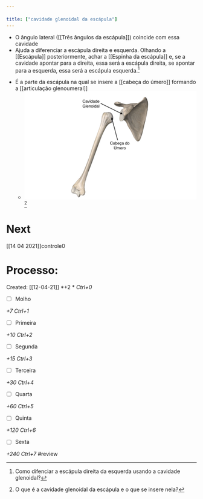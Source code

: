 ```yaml
---

title: ["cavidade glenoidal da escápula"]
---
```

+ O ângulo lateral ([[Três ângulos da escápula]]) coincide com essa cavidade
+ Ajuda a diferenciar a escápula direita e esquerda. Olhando a [[Escápula]] posteriormente, achar a [[Espinha da escápula]] e, se a cavidade apontar para a direita, essa será a escápula direita, se apontar para a esquerda, essa será a escápula esquerda.[^326704]

[^326704]: Como difenciar a escápula direita da esquerda usando a cavidade glenoidal?

+ É a parte da escápula na qual se insere a [[cabeça do úmero]] formando a [[articulação glenoumeral]]
	+ ![Pasted image 20210412102230.png](Pasted%20image%2020210412102230.png)[^719602]

[^719602]: O que é a cavidade glenoidal da escápula e o que se insere nela?

# Next
[[14 04 2021]]controle0
# Processo:
Created: [[12-04-21]]
*+2 *  *Ctrl+0*
- [ ] Molho  

*+7*  *Ctrl+1*

- [ ] Primeira 

*+10*  *Ctrl+2*

- [ ] Segunda

*+15*  *Ctrl+3*

- [ ] Terceira 

*+30*  *Ctrl+4*

- [ ] Quarta 

*+60*  *Ctrl+5*

- [ ] Quinta 

*+120*  *Ctrl+6*

- [ ] Sexta 

*+240*  *Ctrl+7*
#review 
